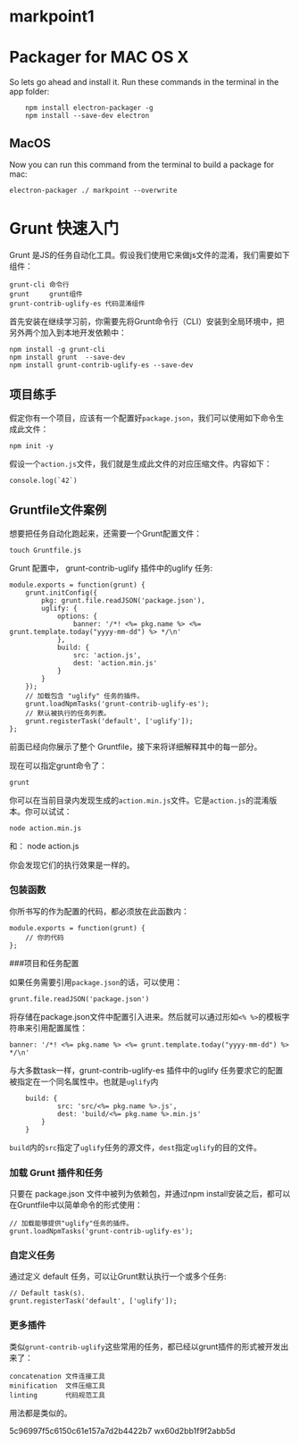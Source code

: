 # markpoint1

# Packager for MAC OS X 

So lets go ahead and install it. Run these commands in the terminal in the app folder:

        npm install electron-packager -g
        npm install --save-dev electron

## MacOS

Now you can run this command from the terminal to build a package for mac:

    electron-packager ./ markpoint --overwrite 

# Grunt 快速入门

Grunt 是JS的任务自动化工具。假设我们使用它来做js文件的混淆，我们需要如下组件：

    grunt-cli 命令行
    grunt     grunt组件
    grunt-contrib-uglify-es 代码混淆组件

首先安装在继续学习前，你需要先将Grunt命令行（CLI）安装到全局环境中，把另外两个加入到本地开发依赖中：

    npm install -g grunt-cli
    npm install grunt  --save-dev
    npm install grunt-contrib-uglify-es --save-dev

## 项目练手

假定你有一个项目，应该有一个配置好`package.json`，我们可以使用如下命令生成此文件：

    npm init -y

假设一个`action.js`文件，我们就是生成此文件的对应压缩文件。内容如下：

    console.log(`42`)

## Gruntfile文件案例

想要把任务自动化跑起来，还需要一个Grunt配置文件：

    touch Gruntfile.js

Grunt 配置中， grunt-contrib-uglify 插件中的uglify 任务:

    module.exports = function(grunt) {
        grunt.initConfig({
            pkg: grunt.file.readJSON('package.json'),
            uglify: {
                options: {
                    banner: '/*! <%= pkg.name %> <%= grunt.template.today("yyyy-mm-dd") %> */\n'
                },
                build: {
                    src: 'action.js',
                    dest: 'action.min.js'
                }
            }
        });
        // 加载包含 "uglify" 任务的插件。
        grunt.loadNpmTasks('grunt-contrib-uglify-es');
        // 默认被执行的任务列表。
        grunt.registerTask('default', ['uglify']);
    };

前面已经向你展示了整个 Gruntfile，接下来将详细解释其中的每一部分。

现在可以指定grunt命令了：

    grunt

你可以在当前目录内发现生成的`action.min.js`文件。它是`action.js`的混淆版本。你可以试试：

    node action.min.js
和：
    node action.js

你会发现它们的执行效果是一样的。


### 包装函数

你所书写的作为配置的代码，都必须放在此函数内：

    module.exports = function(grunt) {
        // 你的代码
    };

###项目和任务配置

如果任务需要引用`package.json`的话，可以使用：

    grunt.file.readJSON('package.json')

将存储在package.json文件中配置引入进来。然后就可以通过形如`<% %>`的模板字符串来引用配置属性：

    banner: '/*! <%= pkg.name %> <%= grunt.template.today("yyyy-mm-dd") %> */\n'

与大多数task一样，grunt-contrib-uglify-es 插件中的uglify 任务要求它的配置被指定在一个同名属性中。也就是`uglify`内

        build: {
                src: 'src/<%= pkg.name %>.js',
                dest: 'build/<%= pkg.name %>.min.js'
            }
        }
`build`内的`src`指定了`uglify`任务的源文件，`dest`指定`uglify`的目的文件。

### 加载 Grunt 插件和任务

只要在 package.json 文件中被列为依赖包，并通过npm install安装之后，都可以在Gruntfile中以简单命令的形式使用：

    // 加载能够提供"uglify"任务的插件。
    grunt.loadNpmTasks('grunt-contrib-uglify-es');


### 自定义任务

通过定义 default 任务，可以让Grunt默认执行一个或多个任务:

    // Default task(s).
    grunt.registerTask('default', ['uglify']);


### 更多插件

类似`grunt-contrib-uglify`这些常用的任务，都已经以grunt插件的形式被开发出来了：

    concatenation 文件连接工具
    minification  文件压缩工具
    linting       代码规范工具

用法都是类似的。

5c96997f5c6150c61e157a7d2b4422b7 wx60d2bb1f9f2abb5d